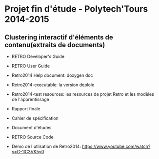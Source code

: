 Projet fin d'étude - Polytech'Tours 2014-2015 
============================================
Clustering interactif d'éléments de contenu(extraits de documents)
----------------------------------------------------------------------
- RETRO Developer's Guide

- RETRO User Guide

- Retro2014 Help document: doxygen doc

- Retro2014-executable: la version deploie

- Retro2014-test resources: les resources de projet Retro et les modèles de l'apprentissage

- Rapport finale

- Cahier de spécification

- Document d'études

- RETRO Source Code

- Demo de l'utlisation de Retro2014: https://www.youtube.com/watch?v=G-1lC3VK5y0

